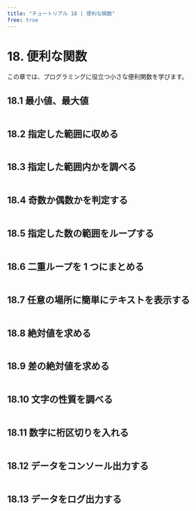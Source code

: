 ```yaml
---
title: "チュートリアル 18 | 便利な関数"
free: true
---
```


# 18. 便利な関数
この章では、プログラミングに役立つ小さな便利関数を学びます。

## 18.1 最小値、最大値

```cpp

```


## 18.2 指定した範囲に収める

```cpp

```


## 18.3 指定した範囲内かを調べる

```cpp

```


## 18.4 奇数か偶数かを判定する

```cpp

```


## 18.5 指定した数の範囲をループする

```cpp

```


## 18.6 二重ループを 1 つにまとめる

```cpp

```


## 18.7 任意の場所に簡単にテキストを表示する

```cpp

```


## 18.8 絶対値を求める

```cpp

```


## 18.9 差の絶対値を求める

```cpp

```


## 18.10 文字の性質を調べる

```cpp

```


## 18.11 数字に桁区切りを入れる

```cpp

```


## 18.12 データをコンソール出力する

```cpp

```


## 18.13 データをログ出力する

```cpp

```

